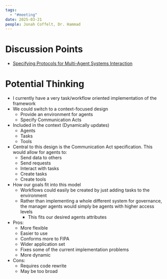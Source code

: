 ```yaml
---
tags:
  - "#meeting"
date: 2025-03-21
people: Jonah Coffelt, Dr. Hammad
---
```

# Discussion Points
- [Specifying Protocols for Multi-Agent Systems Interaction](Specifying%20Protocols%20for%20Multi-Agent%20Systems%20Interaction.md)

# Potential Thinking
- I currently have a very task/workflow oriented implementation of the framework
- We could switch to a context-focused design
	- Provide an environment for agents
	- Specify Communication Acts
- Included in the context (Dynamically updates)
	- Agents
	- Tasks
	- Tools
- Central to this design is the Communication Act specification. This would allow for agents to:
	- Send data to others
	- Send requests
	- Interact with tasks
	- Create tasks
	- Create tools
- How our goals fit into this model
	- Workflows could easily be created by just adding tasks to the environment
	- Rather than implementing a whole different system for governance, the manager agents would simply be agents with higher access levels
		- This fits our desired agents attributes
- Pros:
	- More flexible
	- Easier to use
	- Conforms more to FIPA
	- Wider application set
	- Fixes some of the current implementation problems
	- More dynamic
- Cons:
	- Requires code rewrite
	- May be too broad